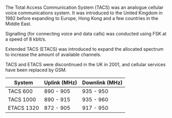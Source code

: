 The Total Access Communication System (TACS) was an analogue cellular voice communications system. It was introduced to the United Kingdom in 1982 before expanding to Europe, Hong Kong and a few countries in the Middle East.

Signalling (for connecting voice and data calls) was conducted using FSK at a speed of 8 kbit/s.

Extended TACS (ETACS) was introduced to expand the allocated spectrum to increase the amount of available channels.

TACS and ETACS were discontinued in the UK in 2001, and cellular services have been replaced by GSM.

| System     | Uplink (MHz) | Downlink (MHz) |
|------------|--------------|----------------|
| TACS 600   | 890 - 905    | 935 - 950      |
| TACS 1000  | 890 - 915    | 935 - 960      |
| ETACS 1320 | 872 - 905    | 917 - 950      |
